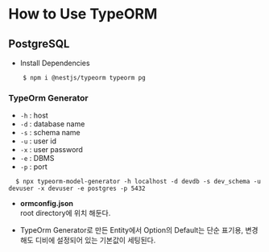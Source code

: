 # How to Use TypeORM

## PostgreSQL
- Install Dependencies
```shell
    $ npm i @nestjs/typeorm typeorm pg
```
### TypeOrm Generator
- `-h` : host
- `-d` : database name
- `-s` : schema name
- `-u` : user id
- `-x` : user password
- `-e` : DBMS
- `-p` : port
```shell
  $ npx typeorm-model-generator -h localhost -d devdb -s dev_schema -u devuser -x devuser -e postgres -p 5432
```
- **ormconfig.json**      
root directory에 위치 해둔다.
  
- TypeOrm Generator로 만든 Entity에서 Option의 Default는 단순 표기용, 변경해도 디비에 설정되어 있는 기본값이 세팅된다.        

